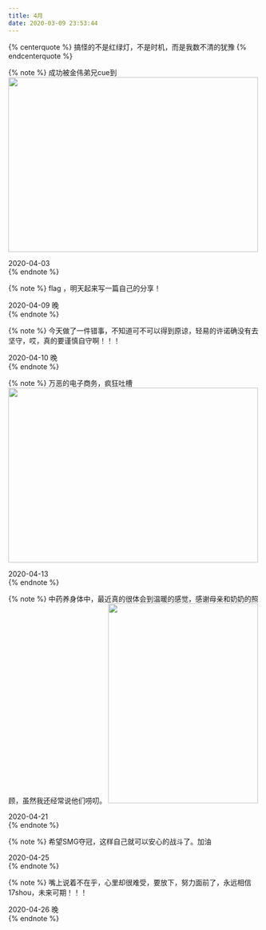 ```yaml
---
title: 4月
date: 2020-03-09 23:53:44
---
```

{% centerquote %}
搞怪的不是红绿灯，不是时机，而是我数不清的犹豫
{% endcenterquote %}



{% note %}
成功被金伟弟兄cue到
<img src="https://blog-1257711631.cos.ap-nanjing.myqcloud.com/markdownpic/20200403164418.png" width=500 height=350>
<div class="daily-date"><i class="fa fa-calendar"></i> 2020-04-03 </div>
{% endnote %}

{% note %}
flag ，明天起来写一篇自己的分享！
<div class="daily-date"><i class="fa fa-calendar"></i> 2020-04-09 晚 </div>
{% endnote %}


{% note %}
今天做了一件错事，不知道可不可以得到原谅，轻易的许诺确没有去坚守，哎，真的要谨慎自守啊！！！
<div class="daily-date"><i class="fa fa-calendar"></i> 2020-04-10 晚 </div>
{% endnote %}

{% note %}
万恶的电子商务，疯狂吐槽
<img src="https://blog-1257711631.cos.ap-nanjing.myqcloud.com/markdownpic/雕爷牛腩嘲讽.png" width=500 height=350>
<div class="daily-date"><i class="fa fa-calendar"></i> 2020-04-13 </div>
{% endnote %}

{% note %}
中药养身体中，最近真的很体会到温暖的感觉，感谢母亲和奶奶的照顾，虽然我还经常说他们唠叨。
<img src="https://blog-1257711631.cos.ap-nanjing.myqcloud.com/markdownpic/IMG_0166(20200420-201030).JPG" width=300 height=400>
<div class="daily-date"><i class="fa fa-calendar"></i> 2020-04-21 </div>
{% endnote %}

{% note %}
希望SMG夺冠，这样自己就可以安心的战斗了。加油
<div class="daily-date"><i class="fa fa-calendar"></i> 2020-04-25</div>
{% endnote %}


{% note %}
嘴上说着不在乎，心里却很难受，要放下，努力面前了，永远相信17shou，未来可期！！！
<div class="daily-date"><i class="fa fa-calendar"></i> 2020-04-26 晚</div>
{% endnote %}

